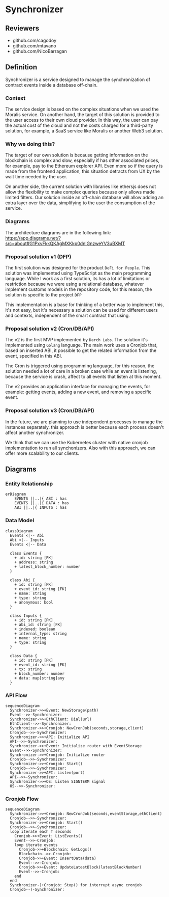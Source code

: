 # Synchronizer

## Reviewers

- github.com/cagodoy
- github.com/mtavano
- github.com/NicoBarragan

## Definition

Synchronizer is a service designed to manage the synchronization of contract events inside a database off-chain.

### Context

The service design is based on the complex situations when we used the Moralis service. On another hand, the target of this solution is provided to the user access to their own cloud provider. In this way, the user can pay the actual cost of the cloud and not the costs charged for a third-party solution, for example, a SaaS service like Moralis or another Web3 solution.

### Why we doing this?

The target of our own solution is because getting information on the blockchain is complex and slow, especially if has other associated prices, for example, pay to the Ethereum explorer API. Even more so if the query is made from the frontend application, this situation detracts from UX by the wait time needed by the user.

On another side, the current solution with libraries like ethersjs does not allow the flexibility to make complex queries because only allows made limited filters. Our solution inside an off-chain database will allow adding an extra layer over the data, simplifying to the user the consumption of the service.

### Diagrams

The architecture diagrams are in the following link:
https://app.diagrams.net/?src=about#G1PxvFkkQKAgMXKkp0dnIGnzweYV3uBXMT

### Proposal solution v1 (DFP)

The first solution was designed for the product `DeFi for People`. This solution was implemented using TypeScript as the main programming language. While I work as a first solution, its has a lot of limitations or restriction because we were using a relational database, whatever implement customs models in the repository code, for this reason, the solution is specific to the project `DFP`

This implementation is a base for thinking of a better way to implement this, it's not easy, but it's necessary a solution can be used for different users and contexts, independent of the smart contract that using.

### Proposal solution v2 (Cron/DB/API)

The v2 is the first MVP implemented by `Darch Labs`. The solution it's implemented using `Golang` language. The main work uses a Cronjob that, based on inserted ABI, it possible to get the related information from the event, specified in this ABI.

The Cron is triggered using programming language, for this reason, the solution needed a lot of care in a broken case while an event is listening, because the service is crash, affect to all events that listen at this moment.

The v2 provides an application interface for managing the events, for example: getting events, adding a new event, and removing a specific event.

### Proposal solution v3 (Cron/DB/API)

In the future, we are planning to use independent processes to manage the instances separately. this approach is better because each process doesn't affect another synchronizer.

We think that we can use the Kubernetes cluster with native cronjob implementation to run all synchonizers. Also with this approach, we can offer more scalability to our clients.

## Diagrams

### Entity Relationship

```mermaid
erDiagram
    EVENTS ||..|{ ABI : has
    EVENTS ||..|{ DATA : has
    ABI ||..|{ INPUTS : has
```

### Data Model

```mermaid
classDiagram
  Events <|-- Abi
  Abi <|-- Inputs
  Events <|-- Data

  class Events {
    + id: string [PK]
    + address: string
    + latest_block_number: number
  }

  class Abi {
    + id: string [PK]
    + event_id: string [FK]
    + name: string
    + type: string
    + anonymous: bool
  }

  class Inputs {
    + id: string [PK]
    + abi_id: string [FK]
    + indexed: boolean
    + internal_type: string
    + name: string
    + type: string
  }

  class Data {
    + id: string [PK]
    + event_id: string [FK]
    + tx: string
    + block_number: number
    + data: map[string]any
  }
```

### API Flow

```mermaid
sequenceDiagram
  Synchronizer->>+Event: NewStorage(path)
  Event-->>-Synchronizer:
  Synchronizer->>+EthClient: Dial(url)
  EthClient-->>-Synchronizer:
  Synchronizer->>+Cronjob: NewCronJob(seconds,storage,client)
  Cronjob-->>-Synchronizer:
  Synchronizer->>+API: Initialize API
  API-->>-Synchronizer:
  Synchronizer->>+Event: Initialize router with EventStorage
  Event-->>-Synchronizer:
  Synchronizer->>+Cronjob: Initialize router
  Cronjob-->>-Synchronizer:
  Synchronizer->>+Cronjob: Start()
  Cronjob-->>-Synchronizer:
  Synchronizer->>+API: Listen(port)
  API-->>-Synchronizer:
  Synchronizer->>+OS: Listen SIGNTERM signal
  OS-->>-Synchronizer:
```

### Cronjob Flow

```mermaid
sequenceDiagram
  Synchronizer->>+Cronjob: NewCronJob(seconds,eventStorage,ethClient)
  Cronjob-->>-Synchronizer:
  Synchronizer->>+Cronjob: Start()
  Cronjob-->>-Synchronizer:
  loop iterate each T seconds
    Cronjob->>+Event: ListEvents()
    Event-->>-Cronjob:
    loop iterate events
      Cronjob->>+Blockchain: GetLogs()
      Blockchain-->>-Cronjob:
      Cronjob->>+Event: InsertData(data)
      Event-->>-Cronjob:
      Cronjob->>+Event: UpdateLatestBlock(latestBlockNumber)
      Event-->>-Cronjob:
    end
  end
  Synchronizer-)+Cronjob: Stop() for interrupt async cronjob
  Cronjob--)-Synchronizer:
```
